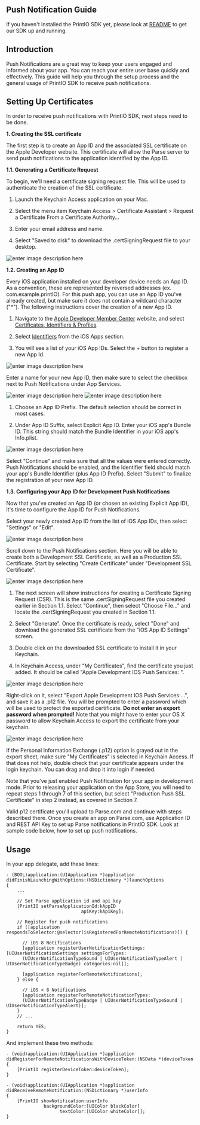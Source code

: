 

Push Notification Guide
-----------------------

If you haven't installed the PrintIO SDK yet, please look at [README][1] to get our SDK up and running.

Introduction
------------

Push Notifications are a great way to keep your users engaged and informed about your app. You can reach your entire user base quickly and effectively. This guide will help you through the setup process and the general usage of PrintIO SDK to receive push notifications.

Setting Up Certificates
-----------------------

In order to receive push notifications with PrintIO SDK, next steps need to be done.

**1. Creating the SSL certificate**

The first step is to create an App ID and the associated SSL certificate on the Apple Developer website. This certificate will allow the Parse server to send push notifications to the application identified by the App ID.

**1.1. Generating a Certificate Request**

To begin, we'll need a certificate signing request file. This will be used to authenticate the creation of the SSL certificate.

1. Launch the Keychain Access application on your Mac.

2. Select the menu item Keychain Access > Certificate Assistant > Request a Certificate From a Certificate Authority…

3. Enter your email address and name.

4. Select "Saved to disk" to download the .certSigningRequest file to your desktop.

![enter image description here][2]

**1.2. Creating an App ID**

Every iOS application installed on your developer device needs an App ID. As a convention, these are represented by reversed addresses (ex. com.example.printIO). For this push app, you can use an App ID you've already created, but make sure it does not contain a wildcard character ("*"). The following instructions cover the creation of a new App ID.

1. Navigate to the [Apple Developer Member Center][3] website, and select [Certificates, Identifiers & Profiles][4].

2. Select [Identifiers][5] from the iOS Apps section.

3. You will see a list of your iOS App IDs. Select the + button to register a new App Id.
 
![enter image description here][6]

Enter a name for your new App ID, then make sure to select the checkbox next to Push Notifications under App Services.

![enter image description here][7]
![enter image description here][8]

1. Choose an App ID Prefix. The default selection should be correct in most cases.

2. Under App ID Suffix, select Explicit App ID. Enter your iOS app's Bundle ID. This string should match the Bundle Identifier in your iOS app's Info.plist.

![enter image description here][9]

Select "Continue" and make sure that all the values were entered correctly. Push Notifications should be enabled, and the Identifier field should match your app's Bundle Identifier (plus App ID Prefix). Select "Submit" to finalize the registration of your new App ID.

**1.3. Configuring your App ID for Development Push Notifications**

Now that you've created an App ID (or chosen an existing Explicit App ID), it's time to configure the App ID for Push Notifications.

Select your newly created App ID from the list of iOS App IDs, then select "Settings" or "Edit".

![enter image description here][10]

Scroll down to the Push Notifications section. Here you will be able to create both a Development SSL Certificate, as well as a Production SSL Certificate. Start by selecting "Create Certificate" under "Development SSL Certificate".

![enter image description here][11]

1. The next screen will show instructions for creating a Certificate Signing Request (CSR). This is the same .certSigningRequest file you created earlier in Section 1.1. Select "Continue", then select "Choose File..." and locate the .certSigningRequest you created in Section 1.1.

2. Select "Generate". Once the certificate is ready, select "Done" and download the generated SSL certificate from the "iOS App ID Settings" screen.

3. Double click on the downloaded SSL certificate to install it in your Keychain.

4. In Keychain Access, under "My Certificates", find the certificate you just added. It should be called "Apple Development IOS Push Services: ".

![enter image description here][12]

Right-click on it, select "Export Apple Development IOS Push Services:...", and save it as a .p12 file. You will be prompted to enter a password which will be used to protect the exported certificate. **Do not enter an export password when prompted!** Note that you might have to enter your OS X password to allow Keychain Access to export the certificate from your keychain.

![enter image description here][13]

If the Personal Information Exchange (.p12) option is grayed out in the export sheet, make sure "My Certificates" is selected in Keychain Access. If that does not help, double check that your certificate appears under the login keychain. You can drag and drop it into login if needed.

Note that you've just enabled Push Notification for your app in development mode. Prior to releasing your application on the App Store, you will need to repeat steps 1 through 7 of this section, but select "Production Push SSL Certificate" in step 2 instead, as covered in Section 7.

Valid p12 certificate you'll upload to Parse.com and continue with steps described there. Once you create an app on Parse.com, use Application ID and REST API Key to set up Parse notifications in PrintIO SDK. Look at sample code below, how to set up push notifications.

Usage
-----

In your app delegate, add these lines:

    - (BOOL)application:(UIApplication *)application didFinishLaunchingWithOptions:(NSDictionary *)launchOptions
    {
        ...
        
        // Set Parse application id and api key
        [PrintIO setParseApplicationId:kAppID
        						apiKey:kApiKey];
        
        // Register for push notifications
        if ([application respondsToSelector:@selector(isRegisteredForRemoteNotifications)]) {
        
          // iOS 8 Notifications
          [application registerUserNotificationSettings:[UIUserNotificationSettings settingsForTypes:
          (UIUserNotificationTypeSound | UIUserNotificationTypeAlert | UIUserNotificationTypeBadge) categories:nil]];
        
          [application registerForRemoteNotifications];
        } else {
        
          // iOS < 8 Notifications
          [application registerForRemoteNotificationTypes:
          (UIUserNotificationTypeBadge | UIUserNotificationTypeSound | UIUserNotificationTypeAlert)];
        }
        // ...
        
        return YES;
    }
    
And implement these two methods:

    - (void)application:(UIApplication *)application didRegisterForRemoteNotificationsWithDeviceToken:(NSData *)deviceToken
    {
        [PrintIO registerDeviceToken:deviceToken];
    }
    
    - (void)application:(UIApplication *)application didReceiveRemoteNotification:(NSDictionary *)userInfo
    {
        [PrintIO showNotification:userInfo
                  backgroundColor:[UIColor blackColor]
                        textColor:[UIColor whiteColor]];
    }

  [1]: https://github.com/printdotio/printio-ios-sdk/blob/master/README.md
  [2]: https://lh6.googleusercontent.com/-xDd4rPCn2jE/U3oNPzK0ZeI/AAAAAAAAAA0/770rPVb8u7o/s800/1.png
  [3]: https://developer.apple.com/membercenter/index.action
  [4]: https://developer.apple.com/account/overview.action
  [5]: https://developer.apple.com/account/ios/identifiers/bundle/bundleList.action
  [6]: https://lh3.googleusercontent.com/-Tm89LaBdrdY/U3oNP0nJdkI/AAAAAAAAABQ/upqhlxXLdZ0/s800/2.png
  [7]: https://lh5.googleusercontent.com/-uVqR9UjZbM4/U3oNPfWhHXI/AAAAAAAAAAg/OZRhyNQBcdQ/s654/3.png
  [8]: https://lh6.googleusercontent.com/-AhjTLOIqWGA/U3oNQP3bSbI/AAAAAAAAAAw/VQ20iA9CKBE/s646/4.png
  [9]: https://lh3.googleusercontent.com/-ADNxqAPGfGY/U3oNRGhMHzI/AAAAAAAAABI/o3I3ZhphBEE/s643/5.png
  [10]: https://lh3.googleusercontent.com/-8elZXQ4wrog/U3oNROOYHsI/AAAAAAAAABE/ZxHSwUfePwE/s640/6.png
  [11]: https://lh5.googleusercontent.com/-fyctVcOBm2g/U3oNRVhNf6I/AAAAAAAAABM/pSszji5L58g/s576/7.png
  [12]: https://lh4.googleusercontent.com/-rgIQhEfRJh8/U3oNSluvK2I/AAAAAAAAABc/PJhk5P02eU4/s800/8.png
  [13]: https://lh3.googleusercontent.com/-5mBCcqLnJXY/U3oNS2L9x1I/AAAAAAAAABg/eYUxbQgQ2Nw/s572/9.png
